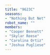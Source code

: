 ```yaml
---
title: "9623C"
seasons:
- "Nothing But Net"
robot_name: ""
members:
- "Cooper Bennett"
- "Skylar Reese"
- "Carolina Ortiz"
- "Joshua Pugliese"
---
```


